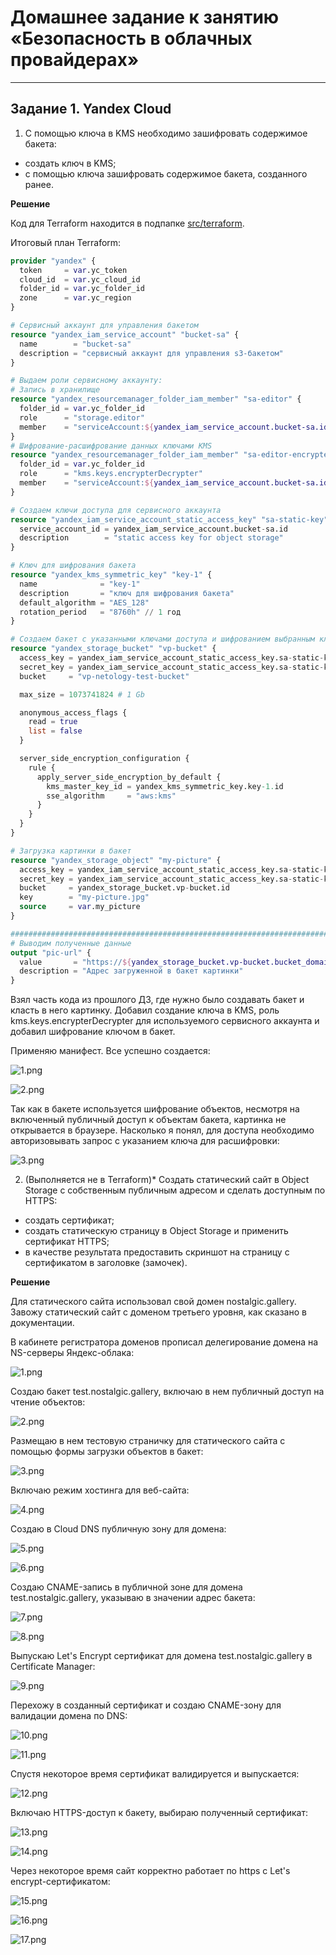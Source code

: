 # Домашнее задание к занятию «Безопасность в облачных провайдерах»  


---
## Задание 1. Yandex Cloud   

1. С помощью ключа в KMS необходимо зашифровать содержимое бакета:

 - создать ключ в KMS;
 - с помощью ключа зашифровать содержимое бакета, созданного ранее.

**Решение**

Код для Terraform находится в подпапке [src/terraform](./src/terraform).

Итоговый план Terraform:

```terraform
provider "yandex" {
  token     = var.yc_token
  cloud_id  = var.yc_cloud_id
  folder_id = var.yc_folder_id
  zone      = var.yc_region
}

# Сервисный аккаунт для управления бакетом
resource "yandex_iam_service_account" "bucket-sa" {
  name        = "bucket-sa"
  description = "сервисный аккаунт для управления s3-бакетом"
}

# Выдаем роли сервисному аккаунту:
# Запись в хранилище
resource "yandex_resourcemanager_folder_iam_member" "sa-editor" {
  folder_id = var.yc_folder_id
  role      = "storage.editor"
  member    = "serviceAccount:${yandex_iam_service_account.bucket-sa.id}"
}
# Шифрование-расшифрование данных ключами KMS
resource "yandex_resourcemanager_folder_iam_member" "sa-editor-encrypter-decrypter" {
  folder_id = var.yc_folder_id
  role      = "kms.keys.encrypterDecrypter"
  member    = "serviceAccount:${yandex_iam_service_account.bucket-sa.id}"
}

# Создаем ключи доступа для сервисного аккаунта
resource "yandex_iam_service_account_static_access_key" "sa-static-key" {
  service_account_id = yandex_iam_service_account.bucket-sa.id
  description        = "static access key for object storage"
}

# Ключ для шифрования бакета
resource "yandex_kms_symmetric_key" "key-1" {
  name              = "key-1"
  description       = "ключ для шифрования бакета"
  default_algorithm = "AES_128"
  rotation_period   = "8760h" // 1 год
}

# Создаем бакет с указанными ключами доступа и шифрованием выбранным ключом
resource "yandex_storage_bucket" "vp-bucket" {
  access_key = yandex_iam_service_account_static_access_key.sa-static-key.access_key
  secret_key = yandex_iam_service_account_static_access_key.sa-static-key.secret_key
  bucket     = "vp-netology-test-bucket"

  max_size = 1073741824 # 1 Gb

  anonymous_access_flags {
    read = true
    list = false
  }

  server_side_encryption_configuration {
    rule {
      apply_server_side_encryption_by_default {
        kms_master_key_id = yandex_kms_symmetric_key.key-1.id
        sse_algorithm     = "aws:kms"
      }
    }
  }
}

# Загрузка картинки в бакет
resource "yandex_storage_object" "my-picture" {
  access_key = yandex_iam_service_account_static_access_key.sa-static-key.access_key
  secret_key = yandex_iam_service_account_static_access_key.sa-static-key.secret_key
  bucket     = yandex_storage_bucket.vp-bucket.id
  key        = "my-picture.jpg"
  source     = var.my_picture
}

###############################################################################################################
# Выводим полученные данные
output "pic-url" {
  value       = "https://${yandex_storage_bucket.vp-bucket.bucket_domain_name}/${yandex_storage_object.my-picture.key}"
  description = "Адрес загруженной в бакет картинки"
}
```

Взял часть кода из прошлого ДЗ, где нужно было создавать бакет и класть в него картинку. Добавил создание ключа в KMS, роль kms.keys.encrypterDecrypter для используемого сервисного аккаунта и добавил шифрование ключом в бакет.

Применяю манифест. Все успешно создается:

![1.png](img%2F1.png)

![2.png](img%2F2.png)

Так как в бакете используется шифрование объектов, несмотря на включенный публичный доступ к объектам бакета, картинка не открывается в браузере. Насколько я понял, для доступа необходимо авторизовывать запрос с указанием ключа для расшифровки:

![3.png](img%2F3.png)

2. (Выполняется не в Terraform)* Создать статический сайт в Object Storage c собственным публичным адресом и сделать доступным по HTTPS:

 - создать сертификат;
 - создать статическую страницу в Object Storage и применить сертификат HTTPS;
 - в качестве результата предоставить скриншот на страницу с сертификатом в заголовке (замочек).

**Решение**

Для статического сайта использовал свой домен nostalgic.gallery. Завожу статический сайт с доменом третьего уровня, как сказано в документации.

В кабинете регистратора доменов прописал делегирование домена на NS-серверы Яндекс-облака:

![1.png](img%2Ftask2%2F1.png)

Создаю бакет test.nostalgic.gallery, включаю в нем публичный доступ на чтение объектов:

![2.png](img%2Ftask2%2F2.png)

Размещаю в нем тестовую страничку для статического сайта с помощью формы загрузки объектов в бакет:

![3.png](img%2Ftask2%2F3.png)

Включаю режим хостинга для веб-сайта:

![4.png](img%2Ftask2%2F4.png)


Создаю в Cloud DNS публичную зону для домена:

![5.png](img%2Ftask2%2F5.png)

![6.png](img%2Ftask2%2F6.png)

Создаю CNAME-запись в публичной зоне для домена test.nostalgic.gallery, указываю в значении адрес бакета:

![7.png](img%2Ftask2%2F7.png)

![8.png](img%2Ftask2%2F8.png)

Выпускаю Let's Encrypt сертификат для домена test.nostalgic.gallery в Certificate Manager:

![9.png](img%2Ftask2%2F9.png)

Перехожу в созданный сертификат и создаю CNAME-зону для валидации домена по DNS:

![10.png](img%2Ftask2%2F10.png)

![11.png](img%2Ftask2%2F11.png)


Спустя некоторое время сертификат валидируется и выпускается:

![12.png](img%2Ftask2%2F12.png)

Включаю HTTPS-доступ к бакету, выбираю полученный сертификат:

![13.png](img%2Ftask2%2F13.png)

![14.png](img%2Ftask2%2F14.png)

Через некоторое время сайт корректно работает по https с Let's encrypt-сертификатом:

![15.png](img%2Ftask2%2F15.png)

![16.png](img%2Ftask2%2F16.png)

![17.png](img%2Ftask2%2F17.png)